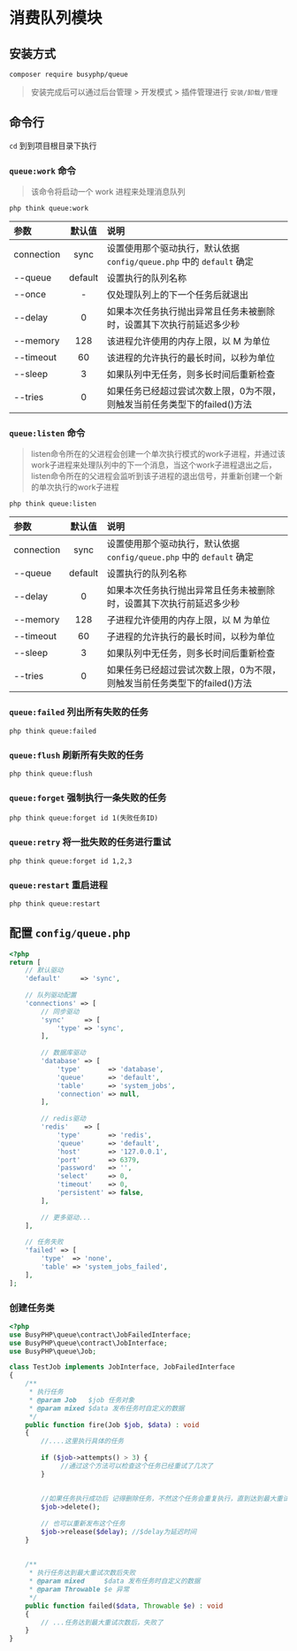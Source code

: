 消费队列模块
===============

## 安装方式

```shell script
composer require busyphp/queue
```

> 安装完成后可以通过后台管理 > 开发模式 > 插件管理进行 `安装/卸载/管理`

## 命令行

`cd` 到到项目根目录下执行

### `queue:work` 命令

> 该命令将启动一个 work 进程来处理消息队列

```shell script
php think queue:work
```

| 参数 | 默认值 | 说明 |
| :----- | :-----: | :----- |
| connection | sync  | 设置使用那个驱动执行，默认依据 `config/queue.php` 中的 `default` 确定  |
| --queue | default  | 设置执行的队列名称 |
| --once | -  | 仅处理队列上的下一个任务后就退出 |
| --delay | 0  |  如果本次任务执行抛出异常且任务未被删除时，设置其下次执行前延迟多少秒 |
| --memory | 128  | 该进程允许使用的内存上限，以 M 为单位 |
| --timeout | 60  | 该进程的允许执行的最长时间，以秒为单位 |
| --sleep | 3 | 如果队列中无任务，则多长时间后重新检查 |
| --tries | 0 | 如果任务已经超过尝试次数上限，0为不限，则触发当前任务类型下的failed()方法 |

### `queue:listen` 命令

> listen命令所在的父进程会创建一个单次执行模式的work子进程，并通过该work子进程来处理队列中的下一个消息，当这个work子进程退出之后，listen命令所在的父进程会监听到该子进程的退出信号，并重新创建一个新的单次执行的work子进程

```shell script
php think queue:listen
```

| 参数 | 默认值 | 说明 |
| :----- | :-----: | :----- |
| connection | sync  | 设置使用那个驱动执行，默认依据 `config/queue.php` 中的 `default` 确定  |
| --queue | default  | 设置执行的队列名称 |
| --delay | 0  |  如果本次任务执行抛出异常且任务未被删除时，设置其下次执行前延迟多少秒 |
| --memory | 128  | 子进程允许使用的内存上限，以 M 为单位 |
| --timeout | 60  | 子进程的允许执行的最长时间，以秒为单位 |
| --sleep | 3 | 如果队列中无任务，则多长时间后重新检查 |
| --tries | 0 | 如果任务已经超过尝试次数上限，0为不限，则触发当前任务类型下的failed()方法 |

### `queue:failed` 列出所有失败的任务

```shell script
php think queue:failed
```
### `queue:flush` 刷新所有失败的任务

```shell script
php think queue:flush
```

### `queue:forget` 强制执行一条失败的任务
```shell script
php think queue:forget id 1(失败任务ID)
```

### `queue:retry` 将一批失败的任务进行重试
```shell script
php think queue:forget id 1,2,3
```

### `queue:restart` 重启进程
```shell script
php think queue:restart
```


## 配置 `config/queue.php`

```php
<?php
return [
    // 默认驱动
    'default'     => 'sync',
    
    // 队列驱动配置
    'connections' => [
        // 同步驱动
        'sync'     => [
            'type' => 'sync',
        ],
        
        // 数据库驱动
        'database' => [
            'type'       => 'database',
            'queue'      => 'default',
            'table'      => 'system_jobs',
            'connection' => null,
        ],
        
        // redis驱动
        'redis'    => [
            'type'       => 'redis',
            'queue'      => 'default',
            'host'       => '127.0.0.1',
            'port'       => 6379,
            'password'   => '',
            'select'     => 0,
            'timeout'    => 0,
            'persistent' => false,
        ],
        
        // 更多驱动...
    ],
    
    // 任务失败
    'failed' => [
        'type'  => 'none',
        'table' => 'system_jobs_failed',
    ],
];
```

### 创建任务类

```php
<?php
use BusyPHP\queue\contract\JobFailedInterface;
use BusyPHP\queue\contract\JobInterface;
use BusyPHP\queue\Job;

class TestJob implements JobInterface, JobFailedInterface
{
    /**
     * 执行任务
     * @param Job   $job 任务对象
     * @param mixed $data 发布任务时自定义的数据
     */
    public function fire(Job $job, $data) : void
    {
        //....这里执行具体的任务 
        
        if ($job->attempts() > 3) {
             //通过这个方法可以检查这个任务已经重试了几次了
        }
        
        
        //如果任务执行成功后 记得删除任务，不然这个任务会重复执行，直到达到最大重试次数后失败后，执行failed方法
        $job->delete();
        
        // 也可以重新发布这个任务
        $job->release($delay); //$delay为延迟时间
    }
    
    
    /**
     * 执行任务达到最大重试次数后失败
     * @param mixed     $data 发布任务时自定义的数据
     * @param Throwable $e 异常
     */
    public function failed($data, Throwable $e) : void
    {
        // ...任务达到最大重试次数后，失败了
    }
}
```